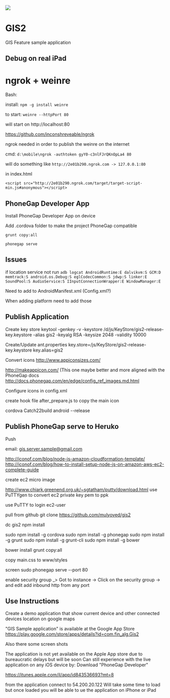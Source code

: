 <img src="https://www.codeship.io/projects/c2913530-cc5c-0131-1402-02f1b5f2329d/status"></img>

GIS2
===
GIS Feature sample application

Debug on real iPad
------------------

ngrok +  weinre
=====
Bash:

install: `npm -g install weinre`

to start: `weinre --httpPort 80`

will start on http://localhost:80

https://github.com/inconshreveable/ngrok

ngrok needed in order to publish the weinre on the internet

cmd: `d:\mobile\ngrok -authtoken gyY0-c3nlFJrQKnOpLa4 80`

will do something like `http://2e01b290.ngrok.com -> 127.0.0.1:80`

in index.html

`<script src="http://2e01b290.ngrok.com/target/target-script-min.js#anonymous"></script>`


PhoneGap Developer App
-------------
Install PhoneGap Developer App on device

Add .cordova folder to make the project PhoneGap compatible

`grunt copy:all`

`phonegap serve`

Issues
-----------
if location service not run
`adb logcat AndroidRuntime:E dalvikvm:S GCM:D memtrack:S android.os.Debug:S eglCodecCommon:S jdwp:S linker:E SoundPool:S AudioService:S IInputConnectionWrapper:E WindowManager:E`

Need to add to AndroidManifest.xml (Config.xml?)

When adding platform need to add those

<uses-permission android:name="android.permission.ACCESS_FINE_LOCATION" />
<uses-permission android:name="android.permission.ACCESS_COARSE_LOCATION" />

Publish Application
---------------------
Create key store
keytool -genkey -v -keystore /d/js/KeyStore/gis2-release-key.keystore -alias gis2 -keyalg RSA -keysize 2048 -validity 10000

Create/Update ant.properties
key.store=/js/KeyStore/gis2-release-key.keystore
key.alias=gis2

Convert icons
http://www.appiconsizes.com/

http://makeappicon.com/ (This one maybe better and more aligned with the PhoneGap docs http://docs.phonegap.com/en/edge/config_ref_images.md.html

Configure icons in config.xml

create hook file after_prepare.js to copy the main icon

cordova Catch22build android --release

Publish PhoneGap serve to Heruko
--------------------------------
Push

email: gis.server.sample@gmail.com

http://iconof.com/blog/node-js-amazon-cloudformation-template/
http://iconof.com/blog/how-to-install-setup-node-js-on-amazon-aws-ec2-complete-guide

create ec2 micro image

http://www.chiark.greenend.org.uk/~sgtatham/putty/download.html
use PuTTYgen to convert ec2 private key pem to ppk

use PuTTY to login
ec2-user


pull from github
git clone https://github.com/mulyoved/gis2

dc gis2
npm install

sudo npm install -g cordova
sudo npm install -g phonegap
sudo npm install -g grunt
sudo npm install -g grunt-cli
sudo npm install -g bower

bower install
grunt copy:all

copy main.css to www/styles

screen
sudo phonegap serve --port 80

enable security group _> Got to instance -> Click on the security group -> and edit
add inbound http from any port


Use Instructions
----------------


Create a demo application that show current device and other connected devices location on google maps

"GIS Sample application" is available at the Google App Store
https://play.google.com/store/apps/details?id=com.fin_alg.Gis2

Also there some screen shots

The application is not yet available on the Apple App store due to bureaucratic delays but will be soon
Can still experience with the live application on any iOS device by:
Download "PhoneGap Developer"

https://itunes.apple.com/il/app/id843536693?mt=8

from the application connect to 54.200.20.122
Will take some time to load but once loaded you will be able to ue the application on iPhone or iPad
